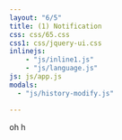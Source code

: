 ```yaml
---
layout: "6/5"
title: (1) Notification
css: css/65.css
css1: css/jquery-ui.css
inlinejs: 
    - "js/inline1.js"
    - "js/language.js"
js: js/app.js
modals:
  - "js/history-modify.js"

---
```


oh h
